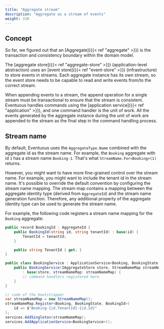 ```yaml
---
title: "Aggregate stream"
description: "Aggregate as a stream of events"
weight: 310
---
```


## Concept

So far, we figured out that an [Aggregate]({{< ref "aggregate" >}}) is the transaction and consistency boundary within the domain model.

The [aggregate store]({{< ref "aggregate-store" >}}) (application-level abstraction) uses an [event store]({{< ref "event-store" >}}) (infrastructure) to store events in streams. Each aggregate instance has its own stream, so the event store needs to be capable to read and write events from/to the correct stream.

When appending events to a stream, the append operation for a single stream must be transactional to ensure that the stream is consistent. Eventuous handles commands using the [application service]({{< ref "application" >}}), and one command handler is the unit of work. All the events generated by the aggregate instance during the unit of work are appended to the stream as the final step in the command handling process.

## Stream name

By default, Eventuous uses the `AggregateType.Name` combined with the aggregate id as the stream name. For example, the `Booking` aggregate with id `1` has a stream name `Booking-1`. That's what `StreamName.For<Booking>(1)` returns.

However, you might want to have more fine-grained control over the stream name. For example, you might want to include the tenant id in the stream name. It's possible to override the default convention by configuring the stream name mapping. The stream map contains a mapping between the aggregate identity type (derived from `AggregateId`) and the stream name generation function. Therefore, any additional property of the aggregate identity type can be used to generate the stream name.

For example, the following code registers a stream name mapping for the `Booking` aggregate:

```csharp
public record BookingId : AggregateId {
    public BookingId(string id, string tenantId) : base(id) {
        TenantId = tenantId;
    }

    public string TenantId { get; }
}

public class BookingService : ApplicationService<Booking, BookingState, BookingId> {
    public BookingService(IAggregateStore store, StreamNameMap streamNameMap)
        : base(store, streamNameMap: streamNameMap) {
        // command handlers registered here
    }
}

// code of the bootstrapper
var streamNameMap = new StreamNameMap();
streamNameMap.Register<Booking, BookingState, BookingId>(
    id => $"Booking-{id.TenantId}-{id.Id}"
);
services.AddSingleton(streamNameMap);
services.AddApplicationService<BookingService>();
```
